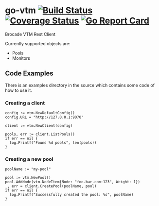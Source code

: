 # go-vtm [![Build Status](https://travis-ci.org/bekbulatov/go-vtm.svg?branch=master)](https://travis-ci.org/bekbulatov/go-vtm) [![Coverage Status](https://coveralls.io/repos/github/bekbulatov/go-vtm/badge.svg?branch=master)](https://coveralls.io/github/bekbulatov/go-vtm?branch=master) [![Go Report Card](https://goreportcard.com/badge/github.com/bekbulatov/go-vtm)](https://goreportcard.com/report/github.com/bekbulatov/go-vtm)

Brocade VTM Rest Client

Currently supported objects are:
- Pools
- Monitors
    
## Code Examples

There is an examples directory in the source which contains some code of how to use it.
    
### Creating a client
    
    config := vtm.NewDefaultConfig()
    config.URL = "http://127.0.0.1:9070"

    client := vtm.NewClient(config)

    pools, err := client.ListPools()
    if err == nil {
      log.Printf("Found %d pools", len(pools))
    }

### Creating a new pool

    poolName := "my-pool"

    pool := vtm.NewPool()
    pool.AddNode(vtm.NodeItem{Node: "foo.bar.com:123", Weight: 1})
    _, err = client.CreatePool(poolName, pool)
    if err == nil {
      log.Printf("Successfully created the pool: %s", poolName)
    }
